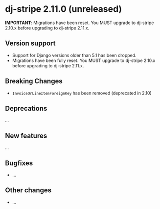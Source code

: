 # dj-stripe 2.11.0 (unreleased)

**IMPORTANT**: Migrations have been reset. You MUST upgrade to dj-stripe 2.10.x before
upgrading to dj-stripe 2.11.x.

## Version support

-   Support for Django versions older than 5.1 has been dropped.
-   Migrations have been fully reset. You MUST upgrade to dj-stripe 2.10.x before
    upgrading to dj-stripe 2.11.x.

## Breaking Changes

-   `InvoiceOrLineItemForeignKey` has been removed (deprecated in 2.10)

## Deprecations

...

## New features

...

## Bugfixes

-   ...

## Other changes

-   ...
